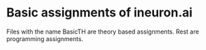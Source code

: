 # Basic assignments of ineuron.ai

Files with the name BasicTH are theory based assignments. Rest are programming assignments.
